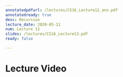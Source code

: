```yaml
---
annotatedpdfurl: /lectures/CS16_Lecture12_ann.pdf
annotatedready: true
desc: Recursion
lecture_date: 2020-05-11
num: Lecture 12
slides: /lectures/CS16_Lecture13.pdf
ready: false

---
```


# Lecture Video


